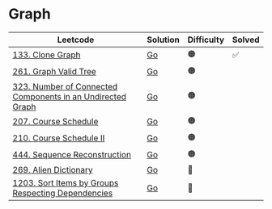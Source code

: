 # Graph

| Leetcode                                                                                                                                           | Solution                                                                                      | Difficulty | Solved |
| -------------------------------------------------------------------------------------------------------------------------------------------------- | --------------------------------------------------------------------------------------------- | ---------- | ------ |
| [133. Clone Graph](https://leetcode.com/problems/clone-graph/)                                                                                     | [Go](<../Bfs/Solutions/133. Clone Graph.md>)                                                  | 🟠         | ✅     |
| [261. Graph Valid Tree](https://leetcode.com/problems/graph-valid-tree/)                                                                           | [Go](<../Union Find/Solutions/261. Graph Valid Tree.md>)                                      | 🟠         |        |
| [323. Number of Connected Components in an Undirected Graph](https://leetcode.com/problems/number-of-connected-components-in-an-undirected-graph/) | [Go](<../Union Find/Solutions/323. Number of Connected Components in an Undirected Graph.md>) | 🟠         |        |
| [207. Course Schedule](https://leetcode.com/problems/course-schedule/)                                                                             | [Go](<../Topological Sort/Solutions/207. Course Schedule.md>)                                 | 🟠         |        |
| [210. Course Schedule II](https://leetcode.com/problems/course-schedule-ii/)                                                                       | [Go](<../Topological Sort/Solutions/210. Course Schedule II.md>)                              | 🟠         |        |
| [444. Sequence Reconstruction](https://leetcode.com/problems/sequence-reconstruction)                                                              | [Go](<../Topological Sort/Solutions/444. Sequence Reconstruction.md>)                         | 🟠         |        |
| [269. Alien Dictionary](https://leetcode.com/problems/alien-dictionary)                                                                            | [Go](<../Topological Sort/Solutions/269. Alien Dictionary.md>)                                | 🔴         |        |
| [1203. Sort Items by Groups Respecting Dependencies](https://leetcode.com/problems/sort-items-by-groups-respecting-dependencies/)                  | [Go](<../Topological Sort/Solutions/1203. Sort Items by Groups Respecting Dependencies.md>)   | 🔴         |        |
